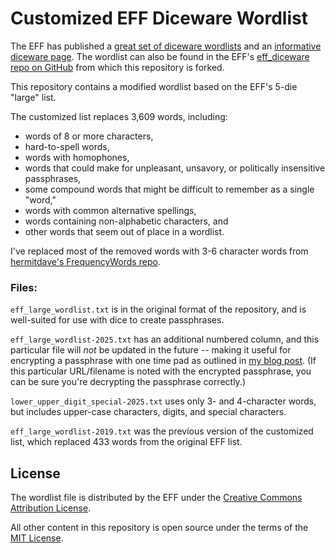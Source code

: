 # Customized EFF Diceware Wordlist

The EFF has published a [great set of diceware wordlists](https://www.eff.org/deeplinks/2016/07/new-wordlists-random-passphrases) and an [informative diceware page](https://www.eff.org/dice).  The wordlist can also be found in the EFF's [eff_diceware repo on GitHub](https://github.com/EFForg/eff_diceware) from which this repository is forked.

This repository contains a modified wordlist based on the EFF's 5-die "large" list.

The customized list replaces 3,609 words, including:
  - words of 8 or more characters,
  - hard-to-spell words,
  - words with homophones,
  - words that could make for unpleasant, unsavory, or politically insensitive passphrases,
  - some compound words that might be difficult to remember as a single "word,"
  - words with common alternative spellings,
  - words containing non-alphabetic characters, and
  - other words that seem out of place in a wordlist.

I've replaced most of the removed words with 3-6 character words from [hermitdave's FrequencyWords repo](https://github.com/hermitdave/FrequencyWords/).

### Files:

`eff_large_wordlist.txt` is in the original format of the repository, and is well-suited for use with dice to create passphrases.

`eff_large_wordlist-2025.txt` has an additional numbered column, and this particular file will *not* be updated in the future -- making it useful for encrypting a passphrase with one time pad as outlined in [my blog post](https://philthompson.me/2019/Diceware-Passphrases.html).  (If this particular URL/filename is noted with the encrypted passphrase, you can be sure you're decrypting the passphrase correctly.)

`lower_upper_digit_special-2025.txt` uses only 3- and 4-character words, but includes upper-case characters, digits, and special characters.

`eff_large_wordlist-2019.txt` was the previous version of the customized list, which replaced 433 words from the original EFF list.

## License

The wordlist file is distributed by the EFF under the [Creative Commons Attribution License](https://creativecommons.org/licenses/by/3.0/us/).

All other content in this repository is open source under the terms of the [MIT License](http://opensource.org/licenses/MIT).
